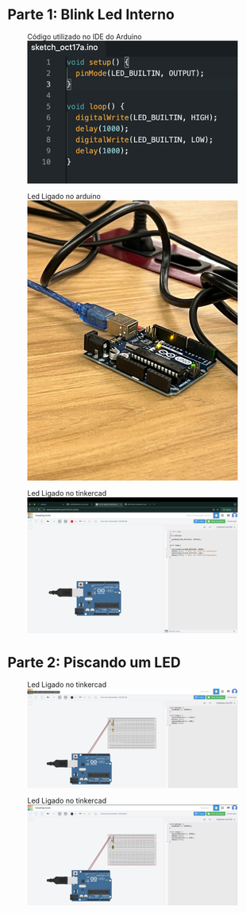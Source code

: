# Parte 1: Blink Led Interno

<figure>
  <figcaption>Código utilizado no IDE do Arduino</figcaption>
  <img src="codigo_arduino_ide.png">
</figure>


<figure>
  <figcaption>Led Ligado no arduino </figcaption>
  <img src="arduino.jpeg">
</figure>

<figure>
  <figcaption>Led Ligado no tinkercad</figcaption>
  <img src="tinkercad.png">
</figure>

# Parte 2: Piscando um LED

<figure>
  <figcaption>Led Ligado no tinkercad</figcaption>
  <img src="tinkercad_pisca_on.png">
</figure>

<figure>
  <figcaption>Led Ligado no tinkercad</figcaption>
  <img src="tinkercad_pisca_off.png">
</figure>
